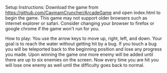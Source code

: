 Setup Instructions:
Download the game from https://github.com/CaymamCruncher/ArcadeGame and open index.html
to begin the game. This game may not support older browsers such as internet explorer
or safari. Consider changing your browser to firefox or google chrome if the game
won't run for you.

How to play:
You use the arrow keys to move up, right, left, and down. Your goal is to reach
the water without getting hit by a bug. If you touch a bug you will be teleported
back to the beginning position and lose any progress you made. Upon winning the
game one more enemy will be added until there are up to six enemies on the screen.
Now every time you are hit you will lose one enemy as well until the difficulty
goes back to normal.
